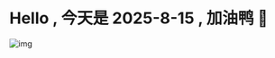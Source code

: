 
# Hello , 今天是 2025-8-15 , 加油鸭 🤭

![img](https://v1.jinrishici.com/all.svg?font-size=18&spacing=4)

